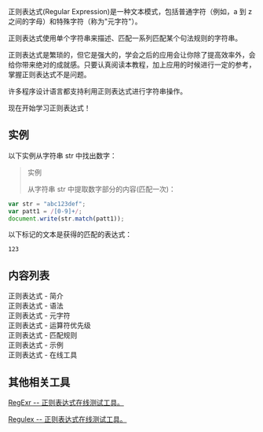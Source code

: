 正则表达式(Regular Expression)是一种文本模式，包括普通字符（例如，a 到 z 之间的字母）和特殊字符（称为"元字符"）。

正则表达式使用单个字符串来描述、匹配一系列匹配某个句法规则的字符串。

正则表达式是繁琐的，但它是强大的，学会之后的应用会让你除了提高效率外，会给你带来绝对的成就感。只要认真阅读本教程，加上应用的时候进行一定的参考，掌握正则表达式不是问题。

许多程序设计语言都支持利用正则表达式进行字符串操作。

现在开始学习正则表达式！

## 实例
以下实例从字符串 str 中找出数字：
> 实例  
>   
> 从字符串 str 中提取数字部分的内容(匹配一次)：   
> 
```javascript
var str = "abc123def";
var patt1 = /[0-9]+/;
document.write(str.match(patt1));
```

以下标记的文本是获得的匹配的表达式：

`123`

## 内容列表
正则表达式 - 简介  
正则表达式 - 语法  
正则表达式 - 元字符   
正则表达式 - 运算符优先级  
正则表达式 - 匹配规则  
正则表达式 - 示例  
正则表达式 - 在线工具  

## 其他相关工具
[RegExr -- 正则表达式在线测试工具。](https://regexr.com/)

[Regulex -- 正则表达式在线测试工具。](https://jex.im/regulex/#!flags=&re=%5E(a%7Cb)*%3F%24)